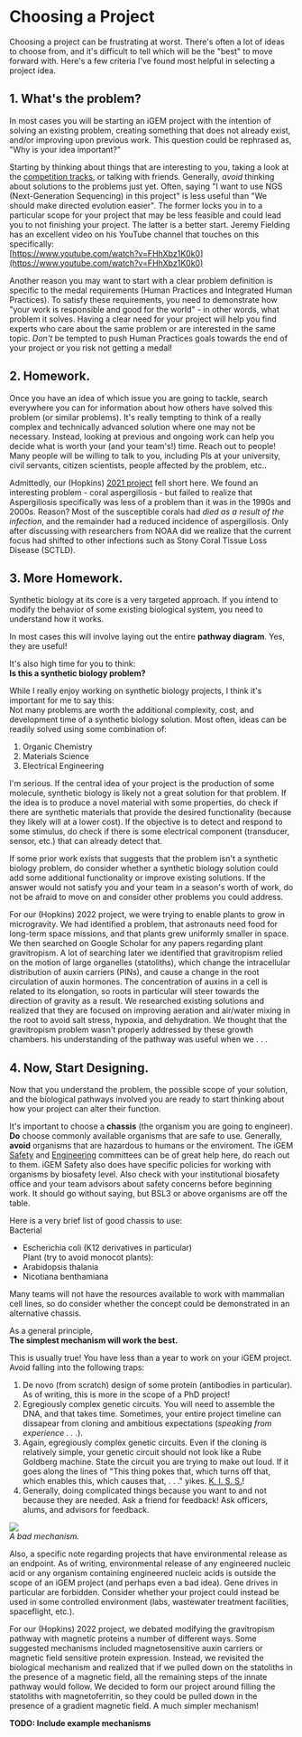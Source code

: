 # Choosing a Project

Choosing a project can be frustrating at worst. There's often a lot of ideas to choose from, and it's difficult to tell which will be the "best" to move forward with. Here's a few criteria I've found most helpful in selecting a project idea.

## 1. What's the problem?
In most cases you will be starting an iGEM project with the intention of solving an existing problem, creating something that does not already exist, and/or improving upon previous work. This question could be rephrased as, "Why is your idea important?"

Starting by thinking about things that are interesting to you, taking a look at the [competition tracks](https://competition.igem.org/participation/tracks), or talking with friends. Generally, *avoid* thinking about solutions to the problems just yet. Often, saying "I want to use NGS (Next-Generation Sequencing) in this project" is less useful than "We should make directed evolution easier". The former locks you in to a particular scope for your project that may be less feasible and could lead you to not finishing your project. The latter is a better start. Jeremy Fielding has an excellent video on his YouTube channel that touches on this specifically:<br>[https://www.youtube.com/watch?v=FHhXbz1K0k0](https://www.youtube.com/watch?v=FHhXbz1K0k0)

Another reason you may want to start with a clear problem definition is specific to the medal requirements (Human Practices and Integrated Human Practices). To satisfy these requirements, you need to demonstrate how "your work is responsible and good for the world" - in other words, what problem it solves. Having a clear need for your project will help you find experts who care about the same problem or are interested in the same topic. *Don't* be tempted to push Human Practices goals towards the end of your project or you risk not getting a medal!

## 2. Homework.
Once you have an idea of which issue you are going to tackle, search everywhere you can for information about how others have solved this problem (or similar problems). It's really tempting to think of a really complex and technically advanced solution where one may not be necessary. Instead, looking at previous and ongoing work can help you decide what is worth your (and your team's!) time. Reach out to people! Many people will be willing to talk to you, including PIs at your university, civil servants, citizen scientists, people affected by the problem, etc..

Admittedly, our (Hopkins) [2021 project](https://2021.igem.org/Team:Hopkins) fell short here. We found an interesting problem - coral aspergillosis - but failed to realize that Aspergillosis specifically was less of a problem than it was in the 1990s and 2000s. Reason? Most of the susceptible corals had *died as a result of the infection*, and the remainder had a reduced incidence of aspergillosis. Only after discussing with researchers from NOAA did we realize that the current focus had shifted to other infections such as Stony Coral Tissue Loss Disease (SCTLD).

## 3. More Homework.
Synthetic biology at its core is a very targeted approach. If you intend to modify the behavior of some existing biological system, you need to understand how it works.

In most cases this will involve laying out the entire **pathway diagram**. Yes, they are useful!

It's also high time for you to think:<br>
**Is this a synthetic biology problem?**

While I really enjoy working on synthetic biology projects, I think it's important for me to say this:<br>
Not many problems are worth the additional complexity, cost, and development time of a synthetic biology solution. Most often, ideas can be readily solved using some combination of:<br>
1. Organic Chemistry<br>
2. Materials Science<br>
3. Electrical Engineering

I'm serious. If the central idea of your project is the production of some molecule, synthetic biology is likely not a great solution for that problem. If the idea is to produce a novel material with some properties, do check if there are synthetic materials that provide the desired functionality (because they likely will at a lower cost). If the objective is to detect and respond to some stimulus, do check if there is some electrical component (transducer, sensor, etc.) that can already detect that. 

If some prior work exists that suggests that the problem isn't a synthetic biology problem, do consider whether a synthetic biology solution could add some additional functionality or improve existing solutions. If the answer would not satisfy you and your team in a season's worth of work, do not be afraid to move on and consider other problems you could address.

For our (Hopkins) 2022 project, we were trying to enable plants to grow in microgravity. We had identified a problem, that astronauts need food for long-term space missions, and that plants grew uniformly smaller in space. We then searched on Google Scholar for any papers regarding plant gravitropism. A lot of searching later we identified that gravitropism relied on the motion of large organelles (statoliths), which change the intracellular distribution of auxin carriers (PINs), and cause a change in the root circulation of auxin hormones. The concentration of auxins in a cell is related to its elongation, so roots in particular will steer towards the direction of gravity as a result. We researched existing solutions and realized that they are focused on improving aeration and air/water mixing in the root to avoid salt stress, hypoxia, and dehydration. We thought that the gravitropism problem wasn't properly addressed by these growth chambers.  his understanding of the pathway was useful when we . . .

## 4. Now, Start Designing.

Now that you understand the problem, the possible scope of your solution, and the biological pathways involved you are ready to start thinking about how your project can alter their function.

It's important to choose a **chassis** (the organism you are going to engineer). **Do** choose commonly available organisms that are safe to use. Generally, **avoid** organisms that are hazardous to humans or the enviroment. The iGEM [Safety](https://old.igem.org/Safety) and [Engineering](https://technology.igem.org/engineering/introduction) committees can be of great help here, do reach out to them. iGEM Safety also does have specific policies for working with organisms by biosafety level. Also check with your institutional biosafety office and your team advisors about safety concerns before beginning work. It should go without saying, but BSL3 or above organisms are off the table.

Here is a very brief list of good chassis to use:<br>
Bacterial<br>
 * Escherichia coli (K12 derivatives in particular)<br>
Plant (try to avoid monocot plants):<br>
 * Arabidopsis thalania<br>
 * Nicotiana benthamiana<br>

Many teams will not have the resources available to work with mammalian cell lines, so do consider whether the concept could be demonstrated in an alternative chassis.

As a general principle,<br>
**The simplest mechanism will work the best.**

This is usually true! You have less than a year to work on your iGEM project. Avoid falling into the following traps:<br>
1. De novo (from scratch) design of some protein (antibodies in particular). As of writing, this is more in the scope of a PhD project!<br>
2. Egregiously complex genetic circuits. You will need to assemble the DNA, and that takes time. Sometimes, your entire project timeline can dissapear from cloning and ambitious expectations (*speaking from experience . . .*).<br>
3. Again, egregiously complex genetic circuits. Even if the cloning is relatively simple, your genetic circuit should not look like a Rube Goldberg machine. State the circuit you are trying to make out loud. If it goes along the lines of "This thing pokes that, which turns off that, which enables this, which causes that, . . ." yikes. [K. I. S. S.](https://en.wikipedia.org/wiki/KISS_principle)!<br>
4. Generally, doing complicated things because you want to and not because they are needed. Ask a friend for feedback! Ask officers, alums, and advisors for feedback.

![](https://upload.wikimedia.org/wikipedia/commons/a/a9/Rube_Goldberg%27s_%22Self-Operating_Napkin%22_%28cropped%29.gif)<br>
*A bad mechanism.*

Also, a specific note regarding projects that have environmental release as an endpoint. As of writing, environmental release of any engineered nucleic acid or any organism containing engineered nucleic acids is outside the scope of an iGEM project (and perhaps even a bad idea). Gene drives in particular are forbidden. Consider whether your project could instead be used in some controlled environment (labs, wastewater treatment facilities, spaceflight, etc.).

For our (Hopkins) 2022 project, we debated modifying the gravitropism pathway with magnetic proteins a number of different ways. Some suggested mechanisms included magnetosensitive auxin carriers or magnetic field sensitive protein expression. Instead, we revisited the biological mechanism and realized that if we pulled down on the statoliths in the presence of a magnetic field, all the remaining steps of the innate pathway would follow. We decided to form our project around filling the statoliths with magnetoferritin, so they could be pulled down in the presence of a gradient magnetic field. A much simpler mechanism!

**TODO: Include example mechanisms**